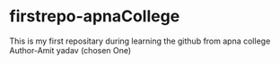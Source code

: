 # firstrepo-apnaCollege
This is my first repositary during learning the github from apna college
<br>
Author-Amit yadav (chosen One)

